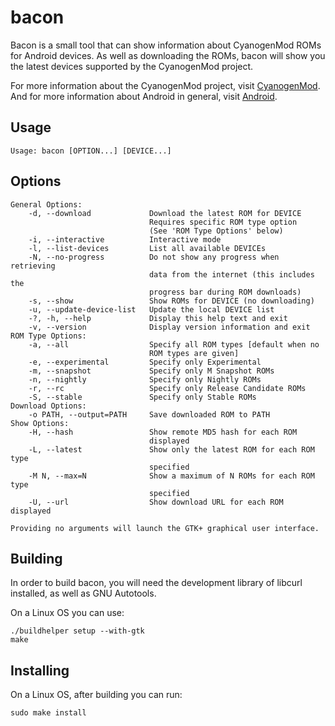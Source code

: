 bacon
=====
Bacon is a small tool that can show information about CyanogenMod ROMs for
Android devices. As well as downloading the ROMs, bacon will show you the
latest devices supported by the CyanogenMod project.

For more information about the CyanogenMod project, visit [CyanogenMod](http://www.cyanogenmod.org/).
And for more information about Android in general, visit [Android](http://www.android.com/).

Usage
-----
    Usage: bacon [OPTION...] [DEVICE...]

Options
-------
    General Options:
        -d, --download             Download the latest ROM for DEVICE
                                   Requires specific ROM type option
                                   (See 'ROM Type Options' below)
        -i, --interactive          Interactive mode
        -l, --list-devices         List all available DEVICEs
        -N, --no-progress          Do not show any progress when retrieving
                                   data from the internet (this includes the
                                   progress bar during ROM downloads)
        -s, --show                 Show ROMs for DEVICE (no downloading)
        -u, --update-device-list   Update the local DEVICE list
        -?, -h, --help             Display this help text and exit
        -v, --version              Display version information and exit
    ROM Type Options:
        -a, --all                  Specify all ROM types [default when no
                                   ROM types are given]
        -e, --experimental         Specify only Experimental
        -m, --snapshot             Specify only M Snapshot ROMs
        -n, --nightly              Specify only Nightly ROMs
        -r, --rc                   Specify only Release Candidate ROMs
        -S, --stable               Specify only Stable ROMs
    Download Options:
        -o PATH, --output=PATH     Save downloaded ROM to PATH
    Show Options:
        -H, --hash                 Show remote MD5 hash for each ROM
                                   displayed
        -L, --latest               Show only the latest ROM for each ROM type
                                   specified
        -M N, --max=N              Show a maximum of N ROMs for each ROM type
                                   specified
        -U, --url                  Show download URL for each ROM displayed

    Providing no arguments will launch the GTK+ graphical user interface.

Building
--------
In order to build bacon, you will need the development library of libcurl
installed, as well as GNU Autotools.

On a Linux OS you can use:

    ./buildhelper setup --with-gtk
    make

Installing
----------
On a Linux OS, after building you can run:

    sudo make install
